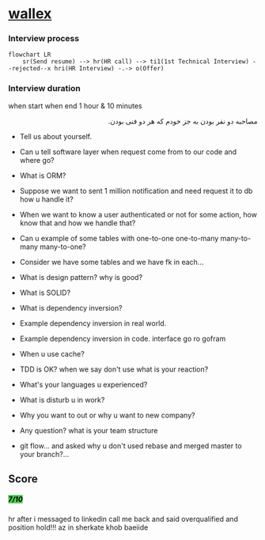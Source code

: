 # [wallex](https://wallex.ir)

### Interview process
```mermaid
flowchart LR
    sr(Send resume) --> hr(HR call) --> ti1(1st Technical Interview) --rejected--x hri(HR Interview) -.-> o(Offer)
```
### Interview duration
when start when end
1 hour & 10 minutes

<p dir = "rtl">مصاحبه دو نفر بودن به جز خودم که هر دو فنی بودن.</p>

- Tell us about yourself.

- Can u tell software layer when request come from to our code and where go?

- What is ORM?

- Suppose we want to sent 1 million notification and need request it to db how u handle it?

- When we want to know a user authenticated or not for some action, how know that and how we handle that?

- Can u example of some tables with one-to-one one-to-many many-to-many many-to-one?

- Consider we have some tables and we have fk in each...

- What is design pattern? why is good?

- What is SOLID?

- What is dependency inversion?

- Example dependency inversion in real world.

- Example dependency inversion in code. interface go ro gofram

- When u use cache?

- TDD is OK? when we say don't use what is your reaction?

- What's your languages u experienced?

- What is disturb u in work?

- Why you want to out or why u want to new company?

- Any question? what is your team structure

- git flow... and asked why u don't used rebase and merged master to your branch?...

## Score
<h5><mark style="background-color:#54ca56">7/10</mark></h5>

hr after i messaged to linkedin call me back and said overqualified and position hold!!!
az in sherkate khob baeiide
